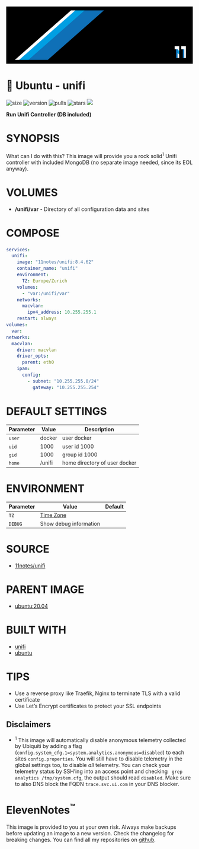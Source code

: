 ![Banner](https://github.com/11notes/defaults/blob/main/static/img/banner.png?raw=true)

# 🍟 Ubuntu - unifi
![size](https://img.shields.io/docker/image-size/11notes/unifi/8.4.62?color=0eb305) ![version](https://img.shields.io/docker/v/11notes/unifi/8.4.62?color=eb7a09) ![pulls](https://img.shields.io/docker/pulls/11notes/unifi?color=2b75d6) ![stars](https://img.shields.io/docker/stars/11notes/unifi?color=e6a50e) [<img src="https://img.shields.io/badge/github-11notes-blue?logo=github">](https://github.com/11notes)

**Run Unifi Controller (DB included)**

# SYNOPSIS
What can I do with this? This image will provide you a rock solid<sup>1</sup> Unifi controller with included MongoDB (no separate image needed, since its EOL anyway).

# VOLUMES
* **/unifi/var** - Directory of all configuration data and sites

# COMPOSE
```yaml
services:
  unifi:
    image: "11notes/unifi:8.4.62"
    container_name: "unifi"
    environment:
      TZ: Europe/Zurich
    volumes:
      - "var:/unifi/var"
    networks:
      macvlan:
        ipv4_address: 10.255.255.1
    restart: always
volumes:
  var:
networks:
  macvlan:
    driver: macvlan
    driver_opts:
      parent: eth0
    ipam:
      config:
        - subnet: "10.255.255.0/24"
          gateway: "10.255.255.254"
```

# DEFAULT SETTINGS
| Parameter | Value | Description |
| --- | --- | --- |
| `user` | docker | user docker |
| `uid` | 1000 | user id 1000 |
| `gid` | 1000 | group id 1000 |
| `home` | /unifi | home directory of user docker |

# ENVIRONMENT
| Parameter | Value | Default |
| --- | --- | --- |
| `TZ` | [Time Zone](https://en.wikipedia.org/wiki/List_of_tz_database_time_zones) | |
| `DEBUG` | Show debug information | |

# SOURCE
* [11notes/unifi](https://github.com/11notes/docker-unifi)

# PARENT IMAGE
* [ubuntu:20.04](https://hub.docker.com/_/ubuntu)

# BUILT WITH
* [unifi](https://community.ui.com/releases)
* [ubuntu](https://alpinelinux.org)

# TIPS
* Use a reverse proxy like Traefik, Nginx to terminate TLS with a valid certificate
* Use Let’s Encrypt certificates to protect your SSL endpoints

## Disclaimers
* <sup>1</sup> This image will automatically disable anonymous telemetry collected by Ubiquiti by adding a flag (`config.system_cfg.1=system.analytics.anonymous=disabled`) to each sites `config.properties`. You will still have to disable telemetry in the global settings too, to disable *all* telemetry. You can check your telemetry status by SSH’ing into an access point and checking ` grep analytics /tmp/system.cfg`, the output should read `disabled`. Make sure to also DNS block the FQDN `trace.svc.ui.com` in your DNS blocker.

# ElevenNotes<sup>™️</sup>
This image is provided to you at your own risk. Always make backups before updating an image to a new version. Check the changelog for breaking changes. You can find all my repositories on [github](https://github.com/11notes).
    